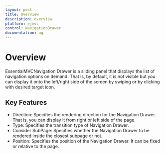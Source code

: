 ```yaml
---
layout: post
title: Overview
description: overview
platform: ejmvc
control: NavigationDrawer
documentation: ug
---
```


# Overview

EssentialMVCNavigation Drawer is a sliding panel that displays the list of navigation options on demand. That is, by default, it is not visible but you can display it onto the left/right side of the screen by swiping or by clicking with desired target icon.

## Key Features

* Direction: Specifies the rendering direction for the Navigation Drawer. That is, you can display it from right or left side of the page.
* Type: Specifies the transition type of Navigation Drawer.
* Consider SubPage: Specifies whether the Navigation Drawer to be rendered inside the closest subpage or not.
* Position: Specifies the position of the Navigation Drawer. It can be fixed or relative to the page.                      
